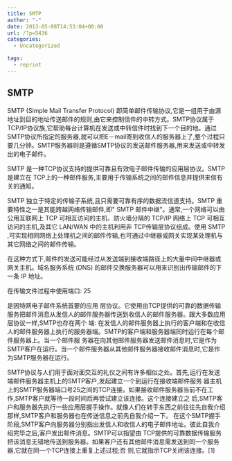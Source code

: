 ```yaml
---
title: SMTP
author: "-"
date: 2013-05-08T14:53:04+00:00
url: /?p=5436
categories:
  - Uncategorized

tags:
  - reprint
---
```

## SMTP
SMTP (Simple Mail Transfer Protocol) 即简单邮件传输协议,它是一组用于由源地址到目的地址传送邮件的规则,由它来控制信件的中转方式。SMTP协议属于TCP/IP协议族,它帮助每台计算机在发送或中转信件时找到下一个目的地。通过SMTP协议所指定的服务器,就可以把E－mail寄到收信人的服务器上了,整个过程只要几分钟。SMTP服务器则是遵循SMTP协议的发送邮件服务器,用来发送或中转发出的电子邮件。

  SMTP 是一种TCP协议支持的提供可靠且有效电子邮件传输的应用层协议。SMTP 是建立在 TCP上的一种邮件服务,主要用于传输系统之间的邮件信息并提供来信有关的通知。


  SMTP 独立于特定的传输子系统,且只需要可靠有序的数据流信道支持。SMTP 重要特性之一是其能跨越网络传输邮件,即" SMTP 邮件中继"。通常,一个网络可以由公用互联网上 TCP 可相互访问的主机、防火墙分隔的 TCP/IP 网络上 TCP 可相互访问的主机,及其它 LAN/WAN 中的主机利用非 TCP传输层协议组成。使用 SMTP ,可实现相同网络上处理机之间的邮件传输,也可通过中继器或网关实现某处理机与其它网络之间的邮件传输。


  在这种方式下,邮件的发送可能经过从发送端到接收端路径上的大量中间中继器或网关主机。域名服务系统 (DNS) 的邮件交换服务器可以用来识别出传输邮件的下一条 IP 地址。


  在传输文件过程中使用端口: 25


  是因特网电子邮件系统首要的应用 层协议。它使用由TCP提供的可靠的数据传输服务把邮件消息从发信人的邮件服务器传送到收信人的邮件服务器。跟大多数应用层协议一样,SMTP也存在两个 端: 在发信人的邮件服务器上执行的客户端和在收信人的邮件服务器上执行的服务器端。SMTP的客户端和服务器端同时运行在每个邮件服务器上。当一个邮件服 务器在向其他邮件服务器发送邮件消息时,它是作为SMTP客户在运行。当一个邮件服务器从其他邮件服务器接收邮件消息时,它是作为SMTP服务器在运行。


  SMTP协议与人们用于面对面交互的礼仪之间有许多相似之处。首先,运行在发送端邮件服务器主机上的SMTP客户,发起建立一个到运行在接收端邮件服务 器主机上的SMTP服务器端口号25之间的TCP连接。如果接收邮件服务器当前不在工作,SMTP客户就等待一段时间后再尝试建立该连接。这个连接建立之 后,SMTP客户和服务器先执行一些应用层握手操作。就像人们在转手东西之前往往先自我介绍那样,SMTP客户和服务器也在传送信息之前先自我介绍一下。 在这个SMTP握手阶段,SMTP客户向服务器分别指出发信人和收信人的电子邮件地址。彼此自我介绍完毕之后,客户发出邮件消息。SMTP可以指望由 TCP提供的可靠数据传输服务把该消息无错地传送到服务器。如果客户还有其他邮件消息需发送到同一个服务器,它就在同一个TCP连接上重复上述过程;否 则,它就指示TCP关闭该连接。[1]
